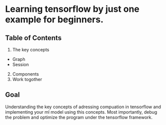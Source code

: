 # Learning tensorflow by just one example for beginners.

## Table of Contents

1. The key concepts
- Graph
- Session
2. Components
3. Work togother

## Goal
Understanding the key concepts of adressing compuation in tensorflow and implementing your ml model using this concepts. Most importantly, debug the problem and optimize the program under the tensorflow framework.

